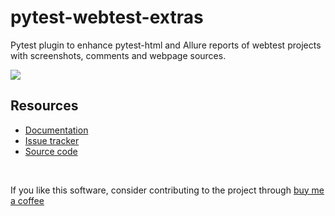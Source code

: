 # pytest-webtest-extras

Pytest plugin to enhance pytest-html and Allure reports of webtest projects with screenshots, comments and webpage sources.

![](https://img.shields.io/badge/license-MIT%202.0-blue.svg)

## Resources ##

- [Documentation](https://pytest-webtest-extras.readthedocs.io/en/latest/)
- [Issue tracker](https://github.com/harmin-parra/pytest-webtest-extras/issues)
- [Source code](https://github.com/harmin-parra/pytest-webtest-extras)

<br/>

If you like this software, consider contributing to the project through [buy me a coffee](https://www.buymeacoffee.com/harmin)
